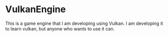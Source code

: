 # VulkanEngine
This is a game engine that I am developing using Vulkan. I am developing it to learn vulkan, but anyone who wants to use it can.
